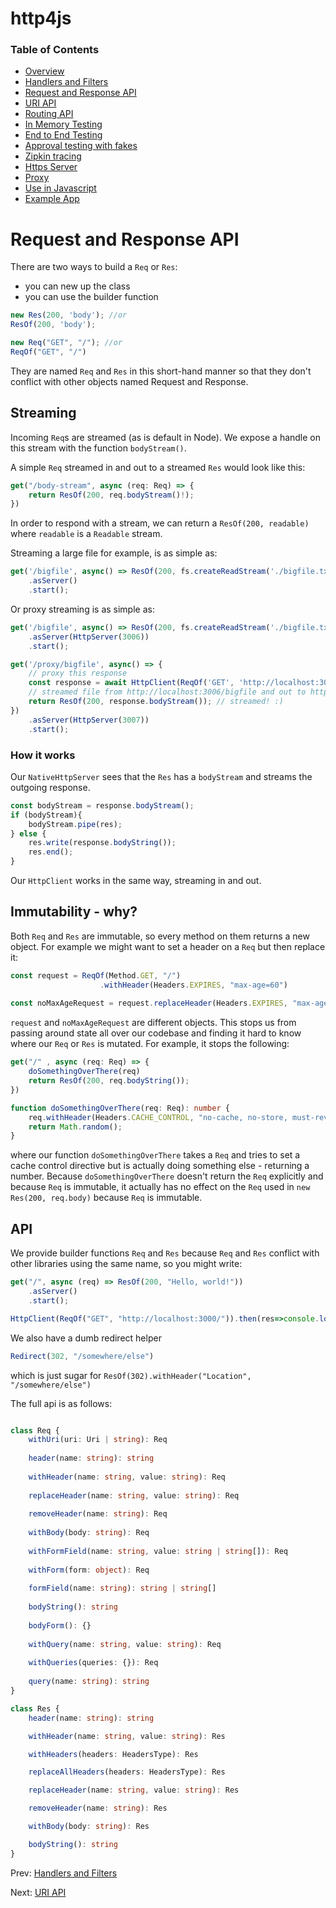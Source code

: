 # http4js

### Table of Contents

- [Overview](/http4js/#basics)
- [Handlers and Filters](/http4js/Handlers-and-filters/#handlers-and-filters)
- [Request and Response API](/http4js/Request-and-response-api/#request-and-response-api)
- [URI API](/http4js/Uri-api/#uri-api)
- [Routing API](/http4js/Routing-api/#routing-api)
- [In Memory Testing](/http4js/In-memory-testing/#in-memory-testing)
- [End to End Testing](/http4js/End-to-end-testing/#end-to-end-testing)
- [Approval testing with fakes](/http4js/Approval-testing-with-fakes/#approval-testing-with-fakes)
- [Zipkin tracing](/http4js/Zipkin-tracing/#zipkin-tracing)
- [Https Server](/http4js/Https-server/#https-server)
- [Proxy](/http4js/Proxy/#proxy)
- [Use in Javascript](/http4js/Use-in-javascript/#how-to-require-and-use-http4js-in-js)
- [Example App](https://github.com/TomShacham/http4js-eg)

# Request and Response API

There are two ways to build a `Req` or `Res`:
  - you can new up the class
  - you can use the builder function
  
```typescript
new Res(200, 'body'); //or
ResOf(200, 'body');

new Req("GET", "/"); //or
ReqOf("GET", "/")
```

They are named `Req` and `Res` in this short-hand manner so that they don't 
conflict with other objects named Request and Response. 

## Streaming

Incoming `Req`s are streamed (as is default in Node). We expose a handle on this
stream with the function `bodyStream()`. 

A simple `Req` streamed in and out to a streamed `Res` would look like this:

```typescript
get("/body-stream", async (req: Req) => {
    return ResOf(200, req.bodyStream()!);
})
```

In order to respond with a stream, we can return a `ResOf(200, readable)`
where `readable` is a `Readable` stream. 

Streaming a large file for example, is as simple as:

```typescript
get('/bigfile', async() => ResOf(200, fs.createReadStream('./bigfile.txt')))
    .asServer()
    .start();
```

Or proxy streaming is as simple as:

```typescript
get('/bigfile', async() => ResOf(200, fs.createReadStream('./bigfile.txt')))
    .asServer(HttpServer(3006))
    .start();

get('/proxy/bigfile', async() => {
    // proxy this response 
    const response = await HttpClient(ReqOf('GET', 'http://localhost:3006/bigfile'));
    // streamed file from http://localhost:3006/bigfile and out to http://localhost:3007/proxy/bigfile
    return ResOf(200, response.bodyStream()); // streamed! :)
})
    .asServer(HttpServer(3007))
    .start();
```

### How it works

Our `NativeHttpServer` sees that the `Res` has a `bodyStream` and streams the outgoing response.

```typescript
const bodyStream = response.bodyStream();
if (bodyStream){
    bodyStream.pipe(res);
} else {
    res.write(response.bodyString());
    res.end();
}
```

Our `HttpClient` works in the same way, streaming in and out.

## Immutability - why?

Both `Req` and `Res` are immutable, so every method on them returns a new object. 
For example we might want to set a header on a `Req` but then replace it:

```typescript
const request = ReqOf(Method.GET, "/")
                    .withHeader(Headers.EXPIRES, "max-age=60")
                    
const noMaxAgeRequest = request.replaceHeader(Headers.EXPIRES, "max-age=0");
```

`request` and `noMaxAgeRequest` are different objects. This stops us from passing around
state all over our codebase and finding it hard to know where our `Req` or `Res`
is mutated. For example, it stops the following:

```typescript
get("/" , async (req: Req) => {
    doSomethingOverThere(req)
    return ResOf(200, req.bodyString());
})

function doSomethingOverThere(req: Req): number {
    req.withHeader(Headers.CACHE_CONTROL, "no-cache, no-store, must-revalidate")
    return Math.random();
}
```

where our function `doSomethingOverThere` takes a `Req` and tries to set a cache control directive
but is actually doing something else - returning a number. Because `doSomethingOverThere` doesn't return
the `Req` explicitly and because `Req` is immutable, it actually has no effect on the `Req`
used in `new Res(200, req.body)` because `Req` is immutable.

## API

We provide builder functions `Req` and `Res` because `Req` and `Res` 
conflict with other libraries using the same name, so you might write:

```typescript
get("/", async (req) => ResOf(200, "Hello, world!"))
    .asServer()
    .start();

HttpClient(ReqOf("GET", "http://localhost:3000/")).then(res=>console.log(res));
```

We also have a dumb redirect helper 

```typescript
Redirect(302, "/somewhere/else") 
```

which is just sugar for `ResOf(302).withHeader("Location", "/somewhere/else")`

The full api is as follows:

```typescript

class Req {
    withUri(uri: Uri | string): Req
    
    header(name: string): string 
    
    withHeader(name: string, value: string): Req 
    
    replaceHeader(name: string, value: string): Req 
    
    removeHeader(name: string): Req
    
    withBody(body: string): Req
    
    withFormField(name: string, value: string | string[]): Req 
    
    withForm(form: object): Req 
    
    formField(name: string): string | string[]
    
    bodyString(): string
    
    bodyForm(): {}
    
    withQuery(name: string, value: string): Req
    
    withQueries(queries: {}): Req
    
    query(name: string): string
}

class Res {
    header(name: string): string

    withHeader(name: string, value: string): Res 

    withHeaders(headers: HeadersType): Res 

    replaceAllHeaders(headers: HeadersType): Res 

    replaceHeader(name: string, value: string): Res 

    removeHeader(name: string): Res 

    withBody(body: string): Res 

    bodyString(): string 
}
 ```
 
Prev: [Handlers and Filters](/http4js/Handlers-and-filters/#handlers-and-filters)

Next: [URI API](/http4js/Uri-api/#uri-api)
